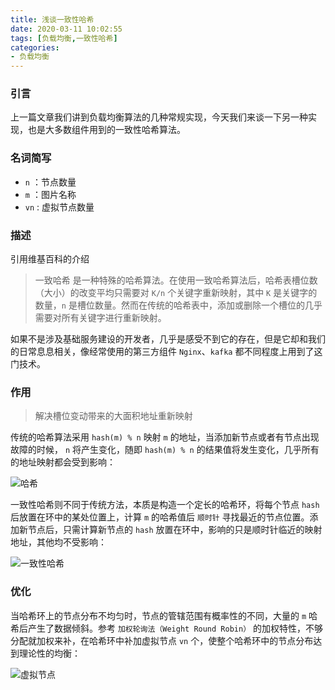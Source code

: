 ```yaml
---
title: 浅谈一致性哈希
date: 2020-03-11 10:02:55
tags: [负载均衡,一致性哈希]
categories: 
- 负载均衡
---
```


### 引言

上一篇文章我们讲到负载均衡算法的几种常规实现，今天我们来谈一下另一种实现，也是大多数组件用到的一致性哈希算法。

### 名词简写

- `n`  ：节点数量
- `m`  ：图片名称
- `vn` : 虚拟节点数量

### 描述

引用维基百科的介绍

> 一致哈希 是一种特殊的哈希算法。在使用一致哈希算法后，哈希表槽位数（大小）的改变平均只需要对 `K/n` 个关键字重新映射，其中 `K` 是关键字的数量，`n` 是槽位数量。然而在传统的哈希表中，添加或删除一个槽位的几乎需要对所有关键字进行重新映射。

<!-- more -->

如果不是涉及基础服务建设的开发者，几乎是感受不到它的存在，但是它却和我们的日常息息相关，像经常使用的第三方组件 `Nginx`、`kafka` 都不同程度上用到了这门技术。

### 作用

> 解决槽位变动带来的大面积地址重新映射

传统的哈希算法采用 `hash(m) % n` 映射 `m` 的地址，当添加新节点或者有节点出现故障的时候， `n` 将产生变化，随即 `hash(m) % n` 的结果值将发生变化，几乎所有的地址映射都会受到影响：

![哈希](https://cdn.zhoumq.cn/20200312232704.jpg)

一致性哈希则不同于传统方法，本质是构造一个定长的哈希环，将每个节点 `hash` 后放置在环中的某处位置上，计算 `m` 的哈希值后 `顺时针` 寻找最近的节点位置。添加新节点后，只需计算新节点的 `hash` 放置在环中，影响的只是顺时针临近的映射地址，其他均不受影响：

![一致性哈希](https://cdn.zhoumq.cn/20200312232756.jpg)


### 优化

当哈希环上的节点分布不均匀时，节点的管辖范围有概率性的不同，大量的 `m` 哈希后产生了数据倾斜。参考 `加权轮询法（Weight Round Robin）` 的加权特性，不够分配就加权来补，在哈希环中补加虚拟节点 `vn` 个，使整个哈希环中的节点分布达到理论性的均衡：

![虚拟节点](https://cdn.zhoumq.cn/20200312232827.jpg)
